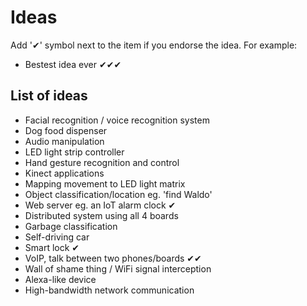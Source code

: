 # Ideas

Add '✔' symbol next to the item if you endorse the idea. For example:

- Bestest idea ever ✔✔✔

## List of ideas

- Facial recognition / voice recognition system
- Dog food dispenser
- Audio manipulation
- LED light strip controller
- Hand gesture recognition and control
- Kinect applications
- Mapping movement to LED light matrix
- Object classification/location eg. 'find Waldo'
- Web server eg. an IoT alarm clock ✔
- Distributed system using all 4 boards
- Garbage classification
- Self-driving car
- Smart lock ✔
- VoIP, talk between two phones/boards ✔✔
- Wall of shame thing / WiFi signal interception
- Alexa-like device
- High-bandwidth network communication